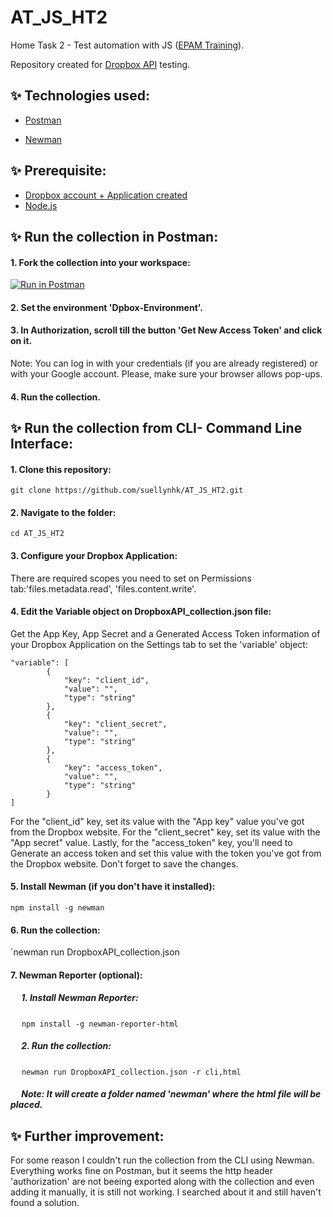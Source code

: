 # AT_JS_HT2

Home Task 2 - Test automation with JS ([EPAM Training](https://training.epam.com/)).

Repository created for [Dropbox API](https://www.dropbox.com/developers/documentation/http/documentation) testing.

## ✨ Technologies used:
- [Postman](https://www.postman.com/)

- [Newman](https://www.npmjs.com/package/newman)

## ✨ Prerequisite:
- [Dropbox account + Application created](https://www.dropbox.com/developers/apps)
- [Node.js](https://nodejs.org/)

## ✨ Run the collection in Postman:
#### 1. Fork the collection into your workspace:
[![Run in Postman](https://run.pstmn.io/button.svg)](https://app.getpostman.com/run-collection/20952083-b925ffaa-34e9-4f16-93ac-2eae241e58e0?action=collection%2Ffork&collection-url=entityId%3D20952083-b925ffaa-34e9-4f16-93ac-2eae241e58e0%26entityType%3Dcollection%26workspaceId%3D3ef230df-58bf-432a-8f85-f0371d526c1b#?env%5BDpbox-Environment%5D=W3sia2V5IjoiY2xpZW50X2lkIiwidmFsdWUiOiIzZWkzNjk5c2dqYmY1YTAiLCJlbmFibGVkIjp0cnVlLCJ0eXBlIjoiZGVmYXVsdCIsInNlc3Npb25WYWx1ZSI6IjNlaTM2OTlzZ2piZjVhMCIsInNlc3Npb25JbmRleCI6MH0seyJrZXkiOiJjbGllbnRfc2VjcmV0IiwidmFsdWUiOiJ4c3d6NGYxd2oxOWR2NGMiLCJlbmFibGVkIjp0cnVlLCJ0eXBlIjoiZGVmYXVsdCIsInNlc3Npb25WYWx1ZSI6Inhzd3o0ZjF3ajE5ZHY0YyIsInNlc3Npb25JbmRleCI6MX1d)

#### 2. Set the environment 'Dpbox-Environment'.

#### 3. In Authorization, scroll till the button 'Get New Access Token' and click on it.

Note: You can log in with your credentials (if you are already registered) or with your Google account. Please, make sure your browser allows pop-ups.

#### 4. Run the collection.


## ✨ Run the collection from CLI- Command Line Interface:
#### 1. Clone this repository:
`git clone https://github.com/suellynhk/AT_JS_HT2.git`

#### 2. Navigate to the folder:
`cd AT_JS_HT2`

#### 3. Configure your Dropbox Application: 
There are required scopes you need to set on Permissions tab:'files.metadata.read', 'files.content.write'.

#### 4. Edit the Variable object on DropboxAPI_collection.json file: 
Get the App Key, App Secret and a Generated Access Token information of your Dropbox Application on the Settings tab to set the 'variable' object:
```
"variable": [
		{
			"key": "client_id",
			"value": "",
			"type": "string"
		},
		{
			"key": "client_secret",
			"value": "",
			"type": "string"
		},
		{
			"key": "access_token",
			"value": "",
			"type": "string"
		}
]
```
For the "client_id" key, set its value with the "App key" value you've got from the Dropbox website. For the "client_secret" key, set its value with the "App secret" value. Lastly, for the "access_token" key, you'll need to Generate an access token and set this value with the token you've got from the Dropbox website.
Don't forget to save the changes.

#### 5. Install Newman (if you don't have it installed):
`npm install -g newman`

#### 6. Run the collection:
`newman run DropboxAPI_collection.json

#### 7. Newman Reporter (optional):
 
##### &emsp; 1. Install Newman Reporter: 
&emsp; `npm install -g newman-reporter-html`

##### &emsp; 2. Run the collection:
&emsp; `newman run DropboxAPI_collection.json -r cli,html`

##### &emsp; Note: It will create a folder named 'newman' where the html file will be placed.

## ✨ Further improvement:
For some reason I couldn't run the collection from the CLI using Newman. 
Everything works fine on Postman, but it seems the http header 'authorization' are not beeing exported along with the collection and even adding it manually, it is still not working.
I searched about it and still haven't found a solution.
